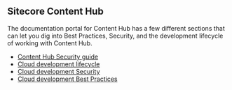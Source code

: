 ## Sitecore Content Hub

The documentation portal for Content Hub has a few different sections that can let you dig into Best Practices, Security, and the development lifecycle of working with Content Hub.

- [Content Hub Security guide](https://doc.sitecore.com/ch/en/users/content-hub/guide-intro.html)
- [Cloud development lifecycle](https://doc.sitecore.com/ch/en/developers/latest/cloud-dev/sdlc-introduction.html)
- [Cloud development Security](https://doc.sitecore.com/ch/en/developers/latest/cloud-dev/security-intro.html)
- [Cloud development Best Practices](https://doc.sitecore.com/ch/en/developers/latest/cloud-dev/integrations-best-practices-best-practices.html)
